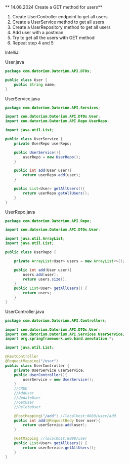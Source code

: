 ** 14.08.2024 Create a GET method for users**
1. Create UserController endpoint to get all users
2. Create a UserService method to get all users
3. Create a UserRepository method to get all users
4. Add user with a postman
5. Try to get all the users with GET method
6. Repeat step 4 and 5

IntelliJ:

User.java
```java
package com.datorium.Datorium.API.DTOs;

public class User {
    public String name;
}
```

UserService.java
```java
package com.datorium.Datorium.API.Services;

import com.datorium.Datorium.API.DTOs.User;
import com.datorium.Datorium.API.Repo.UserRepo;

import java.util.List;

public class UserService {
    private UserRepo userRepo;

    public UserService(){
        userRepo = new UserRepo();
    }

    public int add(User user){
        return userRepo.add(user);
    }

    public List<User> getAllUsers(){
        return userRepo.getAllUsers();
    }
}
```

UserRepo.java
```java
package com.datorium.Datorium.API.Repo;

import com.datorium.Datorium.API.DTOs.User;

import java.util.ArrayList;
import java.util.List;

public class UserRepo {

    private ArrayList<User> users = new ArrayList<>();

    public int add(User user){
        users.add(user);
        return users.size();
    }
    public List<User> getAllUsers() {
        return users;
    }
}
```

UserController.java
```java
package com.datorium.Datorium.API.Controllers;

import com.datorium.Datorium.API.DTOs.User;
import com.datorium.Datorium.API.Services.UserService;
import org.springframework.web.bind.annotation.*;

import java.util.List;

@RestController
@RequestMapping("/user")
public class UserController {
    private UserService userService;
    public UserController(){
        userService = new UserService();
    }
    //CRUD
    //AddUser
    //UpdateUser
    //GetUser
    //DeleteUser

    @PostMapping("/add") //localhost:8080/user/add
    public int add(@RequestBody User user){
        return userService.add(user);
    }

    @GetMapping //localhost:8080/user
    public List<User> getAllUsers() {
        return userService.getAllUsers();
    }
}
```






